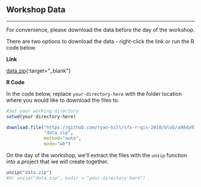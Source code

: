 ## Workshop Data

---

For convenience, please download the data before the day of the workshop. 

There are two options to download the data - right-click the link or run the R code below.

**Link**

[data.zip](https://github.com/ryan-hill/sfs-r-gis-2018/raw/gh-pages/files/data.zip){:target="_blank"}

**R Code**

In the code below, replace `your-directory-here` with the folder location where you would like to download the files to.

```r
#Set your working directory
setwd(your-directory-here)

download.file("https://github.com/ryan-hill/sfs-r-gis-2018/blob/a98da93ec97ce303507e4731ddda5d8055590f39/files/data.zip?raw=true",
              "data.zip",
              method="auto",
              mode="wb")           
```

On the day of the workshop, we'll extract the files with the `unzip` function into a project that we will create together.

```r
unzip("data.zip")
#Or unzip("data.zip", exdir = "your-directory-here") 
```
